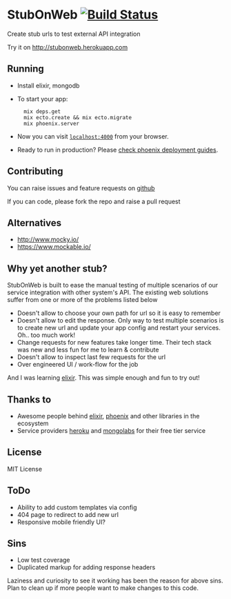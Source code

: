 # StubOnWeb [![Build Status](https://travis-ci.org/endeepak/stub_on_web.svg?branch=master)](https://travis-ci.org/endeepak/stub_on_web)

Create stub urls to test external API integration

Try it on http://stubonweb.herokuapp.com

## Running

* Install elixir, mongodb

* To start your app:

		mix deps.get
		mix ecto.create && mix ecto.migrate
		mix phoenix.server

* Now you can visit [`localhost:4000`](http://localhost:4000) from your browser.

* Ready to run in production? Please [check phoenix deployment guides](http://www.phoenixframework.org/docs/deployment).

## Contributing

You can raise issues and feature requests on [github](https://github.com/endeepak/stub_on_web/issues)

If you can code, please fork the repo and raise a pull request

## Alternatives

* http://www.mocky.io/
* https://www.mockable.io/

## Why yet another stub?

StubOnWeb is built to ease the manual testing of multiple scenarios of our service integration with other system's API. The existing web solutions suffer from one or more of the problems listed below

* Doesn't allow to choose your own path for url so it is easy to remember
* Doesn't allow to edit the response. Only way to test multiple scenarios is to create new url and update your app config and restart your services. Oh.. too much work!
* Change requests for new features take longer time. Their tech stack was new and less fun for me to learn & contribute
* Doesn't allow to inspect last few requests for the url
* Over engineered UI / work-flow for the job

And I was learning [elixir](http://elixir-lang.org/). This was simple enough and fun to try out!

## Thanks to 

* Awesome people behind [elixir](elixir-lang.org), [phoenix](phoenixframework.org) and other libraries in the ecosystem
* Service providers [heroku](https://www.heroku.com/home) and [mongolabs](https://mongolab.com/) for their free tier service


## License

MIT License

## ToDo

* Ability to add custom templates via config
* 404 page to redirect to add new url
* Responsive mobile friendly UI?

## Sins

* Low test coverage
* Duplicated markup for adding response headers

Laziness and curiosity to see it working has been the reason for above sins. Plan to clean up if more people want to make changes to this code.